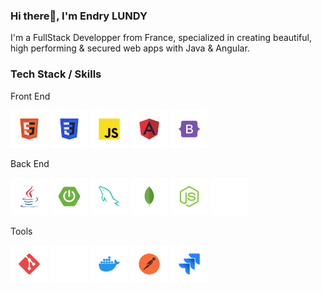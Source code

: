 ### Hi there👋, I'm Endry LUNDY
I'm a FullStack Developper from France, specialized in creating beautiful, high performing & secured web apps with Java & Angular.


### Tech Stack / Skills
Front End
<p>  
  <img src="/stack-logos/html.svg" alt="HTML" width="60" height="60" margin="0" padding="0"/> 
  <img src="/stack-logos/css.svg" alt="CSS" width="60" height="60" margin="0" padding="0"/> 
  <img src="/stack-logos/javascript.svg" alt="Javascript" width="60" height="60" margin="0" padding="0"/> 
  <img src="/stack-logos/angular.svg" alt="Angular" width="60" height="60" margin="0" padding="0"/> 
  <img src="/stack-logos/bootstrap.svg" alt="Bootstrap" width="60" height="60" margin="0" padding="0"/> 
</p>

Back End

<p align="left">  
  <img src="/stack-logos/java.svg" alt="Java" width="60" height="60" margin="0" padding="0"/> 
  <img src="/stack-logos/springboot.svg" alt="Spring Boot" width="60" height="60" margin="0" padding="0"/> 
  <img src="/stack-logos/mysql.svg" alt="MySQL" width="60" height="60" margin="0" padding="0"/> 
  <img src="/stack-logos/mongodb.svg" alt="MongoDB" width="60" height="60" margin="0" padding="0"/> 
  <img src="/stack-logos/nodejs.svg" alt="Nodejs" width="60" height="60" margin="0" padding="0"/> 
  <img src="/stack-logos/express.svg" alt="Express" width="60" height="60" margin="0" padding="0"/> 
</p>

Tools

<p align="left">  
  <img src="/stack-logos/git.svg" alt="Git" width="60" height="60" margin="0" padding="0"/> 
  <img src="/stack-logos/github.svg" alt="Github" width="60" height="60" margin="0" padding="0"/> 
  <img src="/stack-logos/docker.svg" alt="Docker" width="60" height="60" margin="0" padding="0"/> 
  <img src="/stack-logos/postman.svg" alt="Postman" width="60" height="60" margin="0" padding="0"/> 
  <img src="/stack-logos/jira.svg" alt="Jira" width="60" height="60" margin="0" padding="0"/> 
</p>

